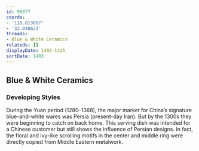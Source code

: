 ```yaml
---
id: 90877
coords:
- '118.813087'
- '32.048623'
threads:
- Blue & White Ceramics
relateds: []
displayDate: 1403-1425
sortDate: 1403
---
```


## Blue & White Ceramics

### Developing Styles

During the Yuan period (1280–1368), the major market for China’s signature blue-and-white wares was Persia (present-day Iran). But by the 1300s they were beginning to catch on back home. This serving dish was intended for a Chinese customer but still shows the influence of Persian designs. In fact, the floral and ivy-like scrolling motifs in the center and middle ring were directly copied from Middle Eastern metalwork. 
